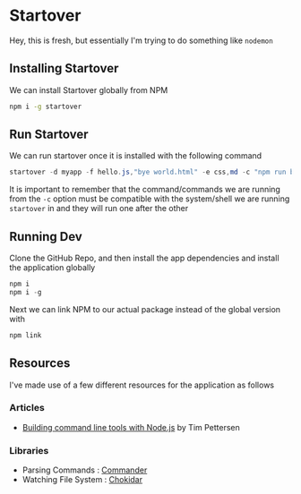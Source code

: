 # Startover

Hey, this is fresh, but essentially I'm trying to do something like `nodemon`

## Installing Startover

We can install Startover globally from NPM

```bash
npm i -g startover
```

## Run Startover 

We can run startover once it is installed with the following command

```powershell 
startover -d myapp -f hello.js,"bye world.html" -e css,md -c "npm run build" -D test,
```
It is important to remember that the command/commands we are running from the `-c` option must be compatible with the system/shell we are running `startover` in and they will run one after the other

## Running Dev

Clone the GitHub Repo, and then install the app dependencies and install the application globally

```powershell
npm i 
npm i -g
```

Next we can link NPM to our actual package instead of the global version with

```powershell 
npm link
```

## Resources 

I've made use of a few different resources for the application as follows

### Articles 
- [Building command line tools with Node.js](https://developer.atlassian.com/blog/2015/11/scripting-with-node/) by Tim Pettersen

### Libraries 
- Parsing Commands : [Commander](https://npmjs.org/package/commander)
- Watching File System : [Chokidar](https://www.npmjs.com/package/chokidar)